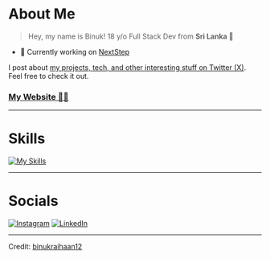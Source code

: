 # About Me   

> Hey, my name is Binuk! 18 y/o Full Stack Dev from **Sri Lanka 🦁**  

- 🔨 Currently working on [NextStep](https://github.com/binukraihaan12/nextstep3)  

I post about [my projects, tech, and other interesting stuff on Twitter (X)](https://twitter.com/binuk_raihaan). Feel free to check it out.  

### [My Website 🧑‍💻](https://github.com/binukraihaan12)  

---

# Skills  

[![My Skills](https://skillicons.dev/icons?i=js,ts,python,tailwind,next,mongo,react,flutter,php,firebase,vite)](#)

---

# Socials  

<p align="left">  
<a href="https://www.instagram.com/binuk.rhn/" target="_blank"><img src="https://skillicons.dev/icons?i=instagram" alt="Instagram"></a>  
<a href="https://www.linkedin.com/in/binuk-raihaan" target="_blank"><img src="https://skillicons.dev/icons?i=linkedin" alt="LinkedIn"></a>  
</p>

---

Credit: [binukraihaan12](https://github.com/binukraihaan12)
